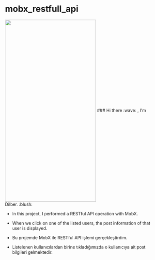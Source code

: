 # mobx_restfull_api
<img src="https://media.giphy.com/media/dGkJ8eRhnPoSSDqBkF/giphy.gif" align="center" width="300" height="600">
### Hi there :wave: , I'm Dilber. :blush:


- In this project, I performed a RESTful API operation with MobX. 
- When we click on one of the listed users, the post information of that user is displayed.

 - Bu projemde MobX ile RESTful API işlemi gerçekleştirdim.
 - Listelenen kullanıcılardan birine tıkladığımızda o kullanıcıya ait post bilgileri gelmektedir. 
 

